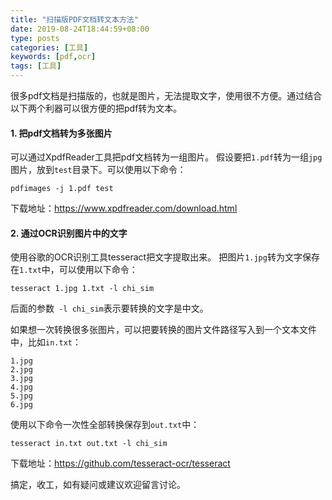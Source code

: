 ```yaml
---
title: "扫描版PDF文档转文本方法"
date: 2019-08-24T18:44:59+08:00
type: posts
categories: [工具]
keywords: [pdf,ocr]
tags: [工具]
---
```


很多pdf文档是扫描版的，也就是图片，无法提取文字，使用很不方便。通过结合以下两个利器可以很方便的把pdf转为文本。
<!--more-->
#### 1. 把pdf文档转为多张图片
可以通过XpdfReader工具把pdf文档转为一组图片。
假设要把`1.pdf`转为一组`jpg`图片，放到`test`目录下。可以使用以下命令：
```shell
pdfimages -j 1.pdf test
```
下载地址：https://www.xpdfreader.com/download.html

#### 2. 通过OCR识别图片中的文字
使用谷歌的OCR识别工具tesseract把文字提取出来。
把图片`1.jpg`转为文字保存在`1.txt`中，可以使用以下命令：
```shell
tesseract 1.jpg 1.txt -l chi_sim
```
后面的参数` -l chi_sim`表示要转换的文字是中文。

如果想一次转换很多张图片，可以把要转换的图片文件路径写入到一个文本文件中，比如`in.txt`：
```shell
1.jpg
2.jpg
3.jpg
4.jpg
5.jpg
6.jpg
```
使用以下命令一次性全部转换保存到`out.txt`中：
```shell
tesseract in.txt out.txt -l chi_sim
```
下载地址：https://github.com/tesseract-ocr/tesseract

搞定，收工，如有疑问或建议欢迎留言讨论。
